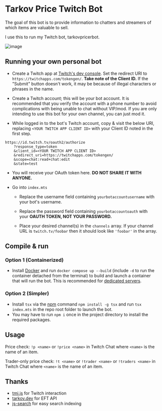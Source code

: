# Tarkov Price Twitch Bot

The goal of this bot is to provide information to chatters and streamers of which items are valuable to sell.

I use this to run my Twitch bot, tarkovpricerbot.

![image](https://github.com/ynot01/tarkov-price-twitch-bot/assets/28408322/8696be7a-3743-4a6f-b0b8-01453f521985)

## Running your own personal bot

- Create a Twitch app at [Twitch's dev console](https://dev.twitch.tv/console). Set the redirect URI to `https://twitchapps.com/tokengen/`. **Take note of the Client ID.** If the "Submit" button doesn't work, it may be because of illegal characters or phrases in the name.

- Create a Twitch account; this will be your bot account. It is recommended that you verify the account with a phone number to avoid complications with being unable to chat without VIP/mod. If you are only intending to use this bot for your own channel, you can just mod it.

- While logged in to the bot's Twitch account, copy & visit the below URI, replacing `<YOUR TWITCH APP CLIENT ID>` with your Client ID noted in the first step.

```
https://id.twitch.tv/oauth2/authorize
    ?response_type=token
    &client_id=<YOUR TWITCH APP CLIENT ID>
    &redirect_uri=https://twitchapps.com/tokengen/
    &scope=chat:read+chat:edit
    &state=test
```

- You will receive your OAuth token here. **DO NOT SHARE IT WITH ANYONE.**

- Go into `index.mts`

  - Replace the username field containing `yourbotaccountusername` with your bot's username.

  - Replace the password field containing `yourbotaccountoauth` with your **OAUTH TOKEN, NOT YOUR PASSWORD.**

  - Place your desired channel(s) in the `channels` array. If your channel URL is `twitch.tv/foobar` then it should look like `'foobar'` in the array.

## Compile & run

### Option 1 (Containerized)
- Install [Docker](https://docs.docker.com/get-docker/) and run `docker compose up --build` (include `-d` to run the container detached from the terminal) to build and launch a container that will run the bot. This is recommended for [dedicated servers](https://www.digitalocean.com/).

### Option 2 (Simpler)
- Install `tsx` via the [npm](https://docs.npmjs.com/downloading-and-installing-node-js-and-npm) command `npm install -g tsx` and run `tsx index.mts` in the repo root folder to launch the bot.
- You may have to run `npm i` once in the project directory to install the required packages.

## Usage

Price check: `!p <name>` or `!price <name>` in Twitch Chat where `<name>` is the name of an item.

Trader-only price check: `!t <name>` or `!trader <name>` or `!traders <name>` in Twitch Chat where `<name>` is the name of an item.

## Thanks

- [tmi.js](https://tmijs.com/) for Twitch interaction
- [tarkov.dev](https://tarkov.dev/) for EFT API
- [js-search](https://github.com/bvaughn/js-search) for easy search indexing
